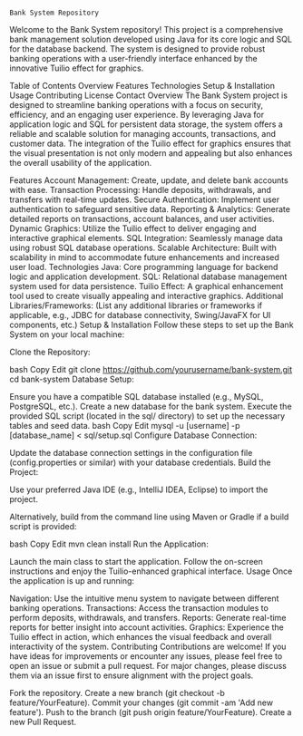                                                                                     Bank System Repository
Welcome to the Bank System repository! This project is a comprehensive bank management solution developed using Java for its core logic and SQL for the database backend. The system is designed to provide robust banking operations with a user-friendly interface enhanced by the innovative Tuilio effect for graphics.

Table of Contents
Overview
Features
Technologies
Setup & Installation
Usage
Contributing
License
Contact
Overview
The Bank System project is designed to streamline banking operations with a focus on security, efficiency, and an engaging user experience. By leveraging Java for application logic and SQL for persistent data storage, the system offers a reliable and scalable solution for managing accounts, transactions, and customer data. The integration of the Tuilio effect for graphics ensures that the visual presentation is not only modern and appealing but also enhances the overall usability of the application.

Features
Account Management: Create, update, and delete bank accounts with ease.
Transaction Processing: Handle deposits, withdrawals, and transfers with real-time updates.
Secure Authentication: Implement user authentication to safeguard sensitive data.
Reporting & Analytics: Generate detailed reports on transactions, account balances, and user activities.
Dynamic Graphics: Utilize the Tuilio effect to deliver engaging and interactive graphical elements.
SQL Integration: Seamlessly manage data using robust SQL database operations.
Scalable Architecture: Built with scalability in mind to accommodate future enhancements and increased user load.
Technologies
Java: Core programming language for backend logic and application development.
SQL: Relational database management system used for data persistence.
Tuilio Effect: A graphical enhancement tool used to create visually appealing and interactive graphics.
Additional Libraries/Frameworks: (List any additional libraries or frameworks if applicable, e.g., JDBC for database connectivity, Swing/JavaFX for UI components, etc.)
Setup & Installation
Follow these steps to set up the Bank System on your local machine:

Clone the Repository:

bash
Copy
Edit
git clone https://github.com/yourusername/bank-system.git
cd bank-system
Database Setup:

Ensure you have a compatible SQL database installed (e.g., MySQL, PostgreSQL, etc.).
Create a new database for the bank system.
Execute the provided SQL script (located in the sql/ directory) to set up the necessary tables and seed data.
bash
Copy
Edit
mysql -u [username] -p [database_name] < sql/setup.sql
Configure Database Connection:

Update the database connection settings in the configuration file (config.properties or similar) with your database credentials.
Build the Project:

Use your preferred Java IDE (e.g., IntelliJ IDEA, Eclipse) to import the project.

Alternatively, build from the command line using Maven or Gradle if a build script is provided:

bash
Copy
Edit
mvn clean install
Run the Application:

Launch the main class to start the application.
Follow the on-screen instructions and enjoy the Tuilio-enhanced graphical interface.
Usage
Once the application is up and running:

Navigation: Use the intuitive menu system to navigate between different banking operations.
Transactions: Access the transaction modules to perform deposits, withdrawals, and transfers.
Reports: Generate real-time reports for better insight into account activities.
Graphics: Experience the Tuilio effect in action, which enhances the visual feedback and overall interactivity of the system.
Contributing
Contributions are welcome! If you have ideas for improvements or encounter any issues, please feel free to open an issue or submit a pull request. For major changes, please discuss them via an issue first to ensure alignment with the project goals.

Fork the repository.
Create a new branch (git checkout -b feature/YourFeature).
Commit your changes (git commit -am 'Add new feature').
Push to the branch (git push origin feature/YourFeature).
Create a new Pull Request.

